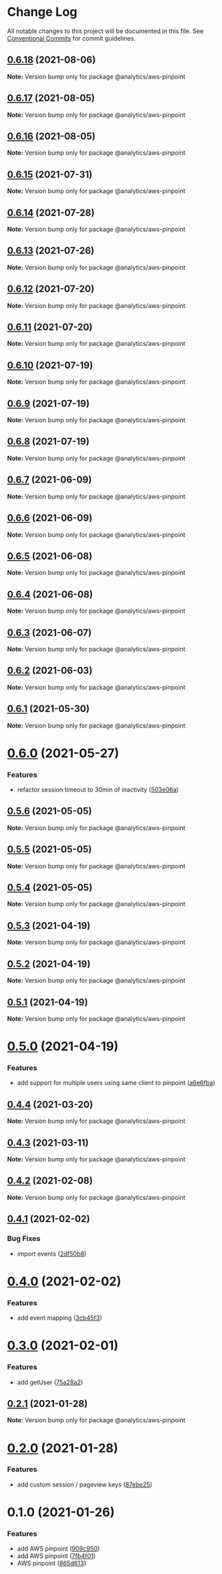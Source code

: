 # Change Log

All notable changes to this project will be documented in this file.
See [Conventional Commits](https://conventionalcommits.org) for commit guidelines.

## [0.6.18](https://github.com/DavidWells/analytics/compare/@analytics/aws-pinpoint@0.6.17...@analytics/aws-pinpoint@0.6.18) (2021-08-06)

**Note:** Version bump only for package @analytics/aws-pinpoint





## [0.6.17](https://github.com/DavidWells/analytics/compare/@analytics/aws-pinpoint@0.6.16...@analytics/aws-pinpoint@0.6.17) (2021-08-05)

**Note:** Version bump only for package @analytics/aws-pinpoint





## [0.6.16](https://github.com/DavidWells/analytics/compare/@analytics/aws-pinpoint@0.6.15...@analytics/aws-pinpoint@0.6.16) (2021-08-05)

**Note:** Version bump only for package @analytics/aws-pinpoint





## [0.6.15](https://github.com/DavidWells/analytics/compare/@analytics/aws-pinpoint@0.6.14...@analytics/aws-pinpoint@0.6.15) (2021-07-31)

**Note:** Version bump only for package @analytics/aws-pinpoint





## [0.6.14](https://github.com/DavidWells/analytics/compare/@analytics/aws-pinpoint@0.6.13...@analytics/aws-pinpoint@0.6.14) (2021-07-28)

**Note:** Version bump only for package @analytics/aws-pinpoint





## [0.6.13](https://github.com/DavidWells/analytics/compare/@analytics/aws-pinpoint@0.6.12...@analytics/aws-pinpoint@0.6.13) (2021-07-26)

**Note:** Version bump only for package @analytics/aws-pinpoint





## [0.6.12](https://github.com/DavidWells/analytics/compare/@analytics/aws-pinpoint@0.6.11...@analytics/aws-pinpoint@0.6.12) (2021-07-20)

**Note:** Version bump only for package @analytics/aws-pinpoint





## [0.6.11](https://github.com/DavidWells/analytics/compare/@analytics/aws-pinpoint@0.6.10...@analytics/aws-pinpoint@0.6.11) (2021-07-20)

**Note:** Version bump only for package @analytics/aws-pinpoint





## [0.6.10](https://github.com/DavidWells/analytics/compare/@analytics/aws-pinpoint@0.6.9...@analytics/aws-pinpoint@0.6.10) (2021-07-19)

**Note:** Version bump only for package @analytics/aws-pinpoint





## [0.6.9](https://github.com/DavidWells/analytics/compare/@analytics/aws-pinpoint@0.6.8...@analytics/aws-pinpoint@0.6.9) (2021-07-19)

**Note:** Version bump only for package @analytics/aws-pinpoint





## [0.6.8](https://github.com/DavidWells/analytics/compare/@analytics/aws-pinpoint@0.6.7...@analytics/aws-pinpoint@0.6.8) (2021-07-19)

**Note:** Version bump only for package @analytics/aws-pinpoint





## [0.6.7](https://github.com/DavidWells/analytics/compare/@analytics/aws-pinpoint@0.6.6...@analytics/aws-pinpoint@0.6.7) (2021-06-09)

**Note:** Version bump only for package @analytics/aws-pinpoint





## [0.6.6](https://github.com/DavidWells/analytics/compare/@analytics/aws-pinpoint@0.6.5...@analytics/aws-pinpoint@0.6.6) (2021-06-09)

**Note:** Version bump only for package @analytics/aws-pinpoint





## [0.6.5](https://github.com/DavidWells/analytics/compare/@analytics/aws-pinpoint@0.6.4...@analytics/aws-pinpoint@0.6.5) (2021-06-08)

**Note:** Version bump only for package @analytics/aws-pinpoint





## [0.6.4](https://github.com/DavidWells/analytics/compare/@analytics/aws-pinpoint@0.6.3...@analytics/aws-pinpoint@0.6.4) (2021-06-08)

**Note:** Version bump only for package @analytics/aws-pinpoint





## [0.6.3](https://github.com/DavidWells/analytics/compare/@analytics/aws-pinpoint@0.6.2...@analytics/aws-pinpoint@0.6.3) (2021-06-07)

**Note:** Version bump only for package @analytics/aws-pinpoint





## [0.6.2](https://github.com/DavidWells/analytics/compare/@analytics/aws-pinpoint@0.6.1...@analytics/aws-pinpoint@0.6.2) (2021-06-03)

**Note:** Version bump only for package @analytics/aws-pinpoint





## [0.6.1](https://github.com/DavidWells/analytics/compare/@analytics/aws-pinpoint@0.6.0...@analytics/aws-pinpoint@0.6.1) (2021-05-30)

**Note:** Version bump only for package @analytics/aws-pinpoint





# [0.6.0](https://github.com/DavidWells/analytics/compare/@analytics/aws-pinpoint@0.5.6...@analytics/aws-pinpoint@0.6.0) (2021-05-27)


### Features

* refactor session timeout to 30min of inactivity ([503e06a](https://github.com/DavidWells/analytics/commit/503e06a))





## [0.5.6](https://github.com/DavidWells/analytics/compare/@analytics/aws-pinpoint@0.5.5...@analytics/aws-pinpoint@0.5.6) (2021-05-05)

**Note:** Version bump only for package @analytics/aws-pinpoint





## [0.5.5](https://github.com/DavidWells/analytics/compare/@analytics/aws-pinpoint@0.5.4...@analytics/aws-pinpoint@0.5.5) (2021-05-05)

**Note:** Version bump only for package @analytics/aws-pinpoint





## [0.5.4](https://github.com/DavidWells/analytics/compare/@analytics/aws-pinpoint@0.5.3...@analytics/aws-pinpoint@0.5.4) (2021-05-05)

**Note:** Version bump only for package @analytics/aws-pinpoint





## [0.5.3](https://github.com/DavidWells/analytics/compare/@analytics/aws-pinpoint@0.5.2...@analytics/aws-pinpoint@0.5.3) (2021-04-19)

**Note:** Version bump only for package @analytics/aws-pinpoint





## [0.5.2](https://github.com/DavidWells/analytics/compare/@analytics/aws-pinpoint@0.5.1...@analytics/aws-pinpoint@0.5.2) (2021-04-19)

**Note:** Version bump only for package @analytics/aws-pinpoint





## [0.5.1](https://github.com/DavidWells/analytics/compare/@analytics/aws-pinpoint@0.5.0...@analytics/aws-pinpoint@0.5.1) (2021-04-19)

**Note:** Version bump only for package @analytics/aws-pinpoint





# [0.5.0](https://github.com/DavidWells/analytics/compare/@analytics/aws-pinpoint@0.4.4...@analytics/aws-pinpoint@0.5.0) (2021-04-19)


### Features

* add support for multiple users using same client to pinpoint ([a6e6fba](https://github.com/DavidWells/analytics/commit/a6e6fba))





## [0.4.4](https://github.com/DavidWells/analytics/compare/@analytics/aws-pinpoint@0.4.3...@analytics/aws-pinpoint@0.4.4) (2021-03-20)

**Note:** Version bump only for package @analytics/aws-pinpoint





## [0.4.3](https://github.com/DavidWells/analytics/compare/@analytics/aws-pinpoint@0.4.2...@analytics/aws-pinpoint@0.4.3) (2021-03-11)

**Note:** Version bump only for package @analytics/aws-pinpoint





## [0.4.2](https://github.com/DavidWells/analytics/compare/@analytics/aws-pinpoint@0.4.1...@analytics/aws-pinpoint@0.4.2) (2021-02-08)

**Note:** Version bump only for package @analytics/aws-pinpoint





## [0.4.1](https://github.com/DavidWells/analytics/compare/@analytics/aws-pinpoint@0.4.0...@analytics/aws-pinpoint@0.4.1) (2021-02-02)


### Bug Fixes

* import events ([2df50b8](https://github.com/DavidWells/analytics/commit/2df50b8))





# [0.4.0](https://github.com/DavidWells/analytics/compare/@analytics/aws-pinpoint@0.3.0...@analytics/aws-pinpoint@0.4.0) (2021-02-02)


### Features

* add event mapping ([3cb45f3](https://github.com/DavidWells/analytics/commit/3cb45f3))





# [0.3.0](https://github.com/DavidWells/analytics/compare/@analytics/aws-pinpoint@0.2.1...@analytics/aws-pinpoint@0.3.0) (2021-02-01)


### Features

* add getUser ([75a28a2](https://github.com/DavidWells/analytics/commit/75a28a2))





## [0.2.1](https://github.com/DavidWells/analytics/compare/@analytics/aws-pinpoint@0.2.0...@analytics/aws-pinpoint@0.2.1) (2021-01-28)

**Note:** Version bump only for package @analytics/aws-pinpoint





# [0.2.0](https://github.com/DavidWells/analytics/compare/@analytics/aws-pinpoint@0.1.0...@analytics/aws-pinpoint@0.2.0) (2021-01-28)


### Features

* add custom session / pageview keys ([87ebe25](https://github.com/DavidWells/analytics/commit/87ebe25))





# 0.1.0 (2021-01-26)


### Features

* add AWS pinpoint ([909c950](https://github.com/DavidWells/analytics/commit/909c950))
* add AWS pinpoint ([7fb4f01](https://github.com/DavidWells/analytics/commit/7fb4f01))
* AWS pinpoint ([865d613](https://github.com/DavidWells/analytics/commit/865d613))

